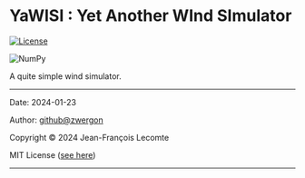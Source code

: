 # YaWISI : Yet Another WInd SImulator

[![License](https://img.shields.io/badge/license-MIT-white)](LICENSE)

![NumPy](https://img.shields.io/badge/numpy-%23013243.svg?style=for-the-badge&logo=numpy&logoColor=white)

A quite simple wind simulator.



---

Date: 2024-01-23

Author: [github@zwergon](https://github.com/zwergon)

Copyright © 2024 Jean-François Lecomte

MIT License ([see here](LICENSE))

---

